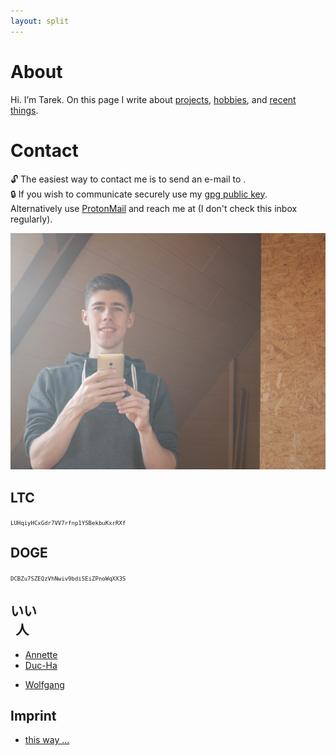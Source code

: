 ```yaml
---
layout: split
---
```


# About
Hi. I’m Tarek. On this page I write about [projects](?c=proj), [hobbies](?c=hbby), and [recent things](?c=blog).

# Contact
🔓 The easiest way to contact me is to send an e-mail to <span id="inb4mail" title="you can't highlight and copy this, sorry"></span>.  
🔒 If you wish to communicate securely use my [gpg public key](assets/dl/tarek_saier_gpg_public_key.asc).  
Alternatively use [ProtonMail](https://protonmail.com/) and reach me at <span id="inb4mail2" title="you can't highlight and copy this, sorry"></span> (I don't check this inbox regularly).

<!-- sep -->

<!-- sep -->

<!-- sep -->

![](assets/img/misc/P1050583.jpg)

<!-- split -->

## LTC
<span style="font-family: monospace; font-size: 9px;">LUHqiyHCxGdr7VV7rfnp1YSBekbuKxrRXf</span>
## DOGE
<span style="font-family: monospace; font-size: 9px;">DCBZu7SZEQzVhNwiv9bdiSEiZPnoWqXX3S</span>

<!-- sep -->

## いい<br>&thinsp;&nbsp;人
* [Annette](http://penguinlyawesome.tumblr.com)
* [Duc-Ha](http://coldbloodedness.blogspot.com)
<!-- * [Eric](http://erics.bplaced.de/) domain expired? -->
<!-- * [Michael](http://www.goodchapy.com/) domain expired? -->
* [Wolfgang](http://vehk.de/)

<!-- sep -->

## Imprint
* [this way ...](?c=imprint)
